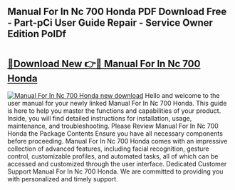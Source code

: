 ## Manual For In Nc 700 Honda PDF Download Free - Part-pCi User Guide Repair - Service Owner Edition PoIDf

# <h2><a href="http://bc51235.oget.top/?id=Manual+For+In+Nc+700+Honda">🔗Download New 👉🔴 Manual For In Nc 700 Honda</a></h2>

[![Manual For In Nc 700 Honda new download](https://i.imgur.com/5g1atiW.png)](http://bc51235.oget.top/?id=Manual+For+In+Nc+700+Honda)
Hello and welcome to the user manual for your newly linked Manual For In Nc 700 Honda. This guide is here to help you master the functions and capabilities of your product. Inside, you will find detailed instructions for installation, usage, maintenance, and troubleshooting. Please Review Manual For In Nc 700 Honda the Package Contents Ensure you have all necessary components before proceeding. Manual For In Nc 700 Honda comes with an impressive collection of advanced features, including facial recognition, gesture control, customizable profiles, and automated tasks, all of which can be accessed and customized through the user interface. Dedicated Customer Support Manual For In Nc 700 Honda. We are committed to providing you with personalized and timely support.
